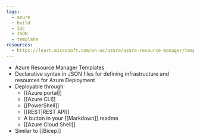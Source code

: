 ```yaml
---
tags:
  - azure
  - build
  - IaC
  - JSON
  - template
resources:
  - https://learn.microsoft.com/en-us/azure/azure-resource-manager/templates/
---
```

- Azure Resource Manager Templates
- Declarative syntax in JSON files for defining infrastructure and resources for Azure Deployment
- Deployable through:
	- [[Azure portal]]
	- [[Azure CLI]]
	- [[PowerShell]]
	- [[REST|REST API]]
	- A button in your [[Markdown]] readme
	- [[Azure Cloud Shell]]
- Similar to [[Bicep]]